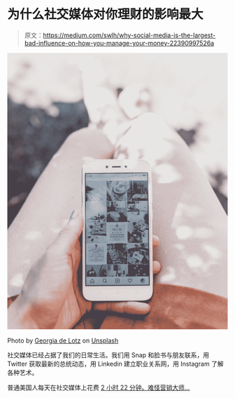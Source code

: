 # 为什么社交媒体对你理财的影响最大

> 原文：<https://medium.com/swlh/why-social-media-is-the-largest-bad-influence-on-how-you-manage-your-money-22390997526a>

![](img/fbe2ce0b841ffdc021cedd72584f3f7c.png)

Photo by [Georgia de Lotz](https://unsplash.com/photos/5pJPhkS6Oxg?utm_source=unsplash&utm_medium=referral&utm_content=creditCopyText) on [Unsplash](https://unsplash.com/search/photos/social-media?utm_source=unsplash&utm_medium=referral&utm_content=creditCopyText)

社交媒体已经占据了我们的日常生活。我们用 Snap 和脸书与朋友联系，用 Twitter 获取最新的总统动态，用 Linkedin 建立职业关系网，用 Instagram 了解各种艺术。

普通美国人每天在社交媒体上花费 [2 小时 22 分钟。难怪营销大师…](https://www.digitalinformationworld.com/2019/01/how-much-time-do-people-spend-social-media-infographic.html)